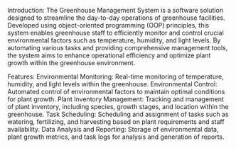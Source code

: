 Introduction:
The Greenhouse Management System is a software solution designed to streamline the day-to-day operations of greenhouse facilities. 
Developed using object-oriented programming (OOP) principles, this system enables greenhouse staff to efficiently monitor and control crucial environmental factors such as temperature, humidity, and light levels. 
By automating various tasks and providing comprehensive management tools, the system aims to enhance operational efficiency and optimize plant growth within the greenhouse environment.

Features:
Environmental Monitoring: Real-time monitoring of temperature, humidity, and light levels within the greenhouse.
Environmental Control: Automated control of environmental factors to maintain optimal conditions for plant growth.
Plant Inventory Management: Tracking and management of plant inventory, including species, growth stages, and location within the greenhouse.
Task Scheduling: Scheduling and assignment of tasks such as watering, fertilizing, and harvesting based on plant requirements and staff availability.
Data Analysis and Reporting: Storage of environmental data, plant growth metrics, and task logs for analysis and generation of reports.
